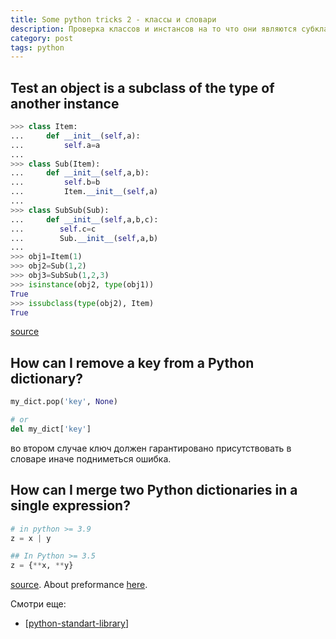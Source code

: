 ```yaml
---
title: Some python tricks 2 - классы и словари
description: Проверка классов и инстансов на то что они являются субклассами другого класса, удаление ключей в словаре и объединение словарей.
category: post
tags: python
---
```

## Test an object is a subclass of the type of another instance

```python
>>> class Item:
...     def __init__(self,a):
...         self.a=a
...
>>> class Sub(Item):
...     def __init__(self,a,b):
...         self.b=b
...         Item.__init__(self,a)
...
>>> class SubSub(Sub):
...     def __init__(self,a,b,c):
...        self.c=c
...        Sub.__init__(self,a,b)
...
>>> obj1=Item(1)
>>> obj2=Sub(1,2)
>>> obj3=SubSub(1,2,3)
>>> isinstance(obj2, type(obj1))
True
>>> issubclass(type(obj2), Item)
True
```

[source](https://stackoverflow.com/questions/27475063/test-an-object-is-a-subclass-of-the-type-of-another-instance)

## How can I remove a key from a Python dictionary?

```python
my_dict.pop('key', None)

# or
del my_dict['key']
```

во втором случае ключ должен гарантировано присутствовать в словаре иначе подниметься ошибка.

## How can I merge two Python dictionaries in a single expression?

```python
# in python >= 3.9
z = x | y

## In Python >= 3.5
z = {**x, **y}
```

[source](https://stackoverflow.com/questions/38987/how-do-i-merge-two-dictionaries-in-a-single-expression). About preformance [here](https://stackoverflow.com/a/1784128/15966204).

Смотри еще:

- [[python-standart-library]]

[//begin]: # "Autogenerated link references for markdown compatibility"
[python-standart-library]: ../lists/python-standart-library "Стандартная библиотека python и полезные ресурсы"
[//end]: # "Autogenerated link references"